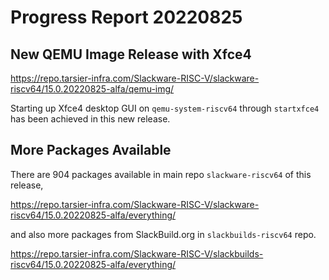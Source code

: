 # Progress Report 20220825

## New QEMU Image Release with Xfce4

https://repo.tarsier-infra.com/Slackware-RISC-V/slackware-riscv64/15.0.20220825-alfa/qemu-img/

Starting up Xfce4 desktop GUI on `qemu-system-riscv64`
through `startxfce4` has been achieved in this new release. 


## More Packages Available

There are 904 packages available in main repo `slackware-riscv64` of this release,

https://repo.tarsier-infra.com/Slackware-RISC-V/slackware-riscv64/15.0.20220825-alfa/everything/

and also more packages from SlackBuild.org in `slackbuilds-riscv64` repo.

https://repo.tarsier-infra.com/Slackware-RISC-V/slackbuilds-riscv64/15.0.20220825-alfa/everything/

